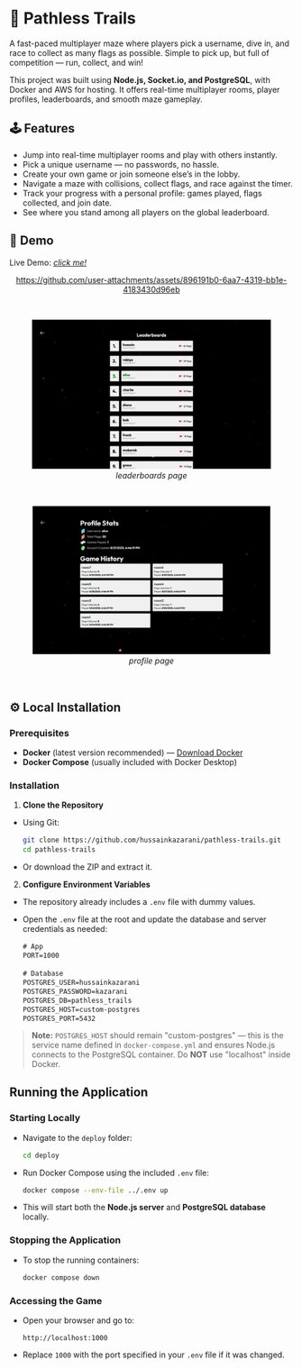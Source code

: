 # 🚩 Pathless Trails

A fast-paced multiplayer maze where players pick a username, dive in, and race to collect as many flags as possible.
Simple to pick up, but full of competition — run, collect, and win!

This project was built using **Node.js, Socket.io, and PostgreSQL**, with Docker and AWS for hosting.
It offers real-time multiplayer rooms, player profiles, leaderboards, and smooth maze gameplay.

## 🕹️ Features

-   Jump into real-time multiplayer rooms and play with others instantly.
-   Pick a unique username — no passwords, no hassle.
-   Create your own game or join someone else’s in the lobby.
-   Navigate a maze with collisions, collect flags, and race against the timer.
-   Track your progress with a personal profile: games played, flags collected, and join date.
-   See where you stand among all players on the global leaderboard.

## 👾 Demo

Live Demo: [_click me!_](https://pathless.hussainkazarani.site/)

<div align="center">
<!-- Top: Gameplay GIF -->

https://github.com/user-attachments/assets/896191b0-6aa7-4319-bb1e-4183430d96eb

<!-- <figcaption><em>gameplay loop</em></figcaption> -->

 <p>&nbsp;</p>

<!-- Second: Screenshot -->
<figure>
  <img src="./readme-assets/leaderboards-bordered.webp" alt="Leaderboards Screen Image"/>
  <figcaption><em>leaderboards page</em></figcaption>
</figure>

  <p>&nbsp;</p>

<!-- Third: Screenshot -->
<figure style="border: 1px solid white;">
<img src="./readme-assets/profile-stats-bordered.webp"
     alt="Profile Screen Image"
 />
  <figcaption><em>profile page</em></figcaption>
</figure>

  <p>&nbsp;</p>

</div>

## ⚙️ Local Installation

### Prerequisites

-   **Docker** (latest version recommended) — [Download Docker](https://www.docker.com/get-started)
-   **Docker Compose** (usually included with Docker Desktop)

### Installation

1. **Clone the Repository**

-   Using Git:

    ```bash
    git clone https://github.com/hussainkazarani/pathless-trails.git
    cd pathless-trails
    ```

-   Or download the ZIP and extract it.

2. **Configure Environment Variables**

-   The repository already includes a `.env` file with dummy values.
-   Open the `.env` file at the root and update the database and server credentials as needed:

    ```env
    # App
    PORT=1000

    # Database
    POSTGRES_USER=hussainkazarani
    POSTGRES_PASSWORD=kazarani
    POSTGRES_DB=pathless_trails
    POSTGRES_HOST=custom-postgres
    POSTGRES_PORT=5432
    ```

> **Note:** `POSTGRES_HOST` should remain "custom-postgres" — this is the service name defined in `docker-compose.yml` and ensures Node.js connects to the PostgreSQL container. Do **NOT** use "localhost" inside Docker.

## Running the Application

### Starting Locally

-   Navigate to the `deploy` folder:

    ```bash
    cd deploy
    ```

-   Run Docker Compose using the included `.env` file:

    ```bash
    docker compose --env-file ../.env up
    ```

-   This will start both the **Node.js server** and **PostgreSQL database** locally.

### Stopping the Application

-   To stop the running containers:

    ```bash
    docker compose down
    ```

### Accessing the Game

-   Open your browser and go to:

    ```
    http://localhost:1000
    ```

-   Replace `1000` with the port specified in your `.env` file if it was changed.
